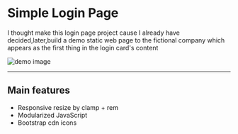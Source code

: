 # Simple Login Page 

I thought make this login page project cause I already have decided,later,build a demo static web page to the fictional company which appears as the first thing in the login card's content

![demo image](MetariseHero.png)

---

## Main features

- Responsive resize by clamp + rem
- Modularized JavaScript 
- Bootstrap cdn icons 

